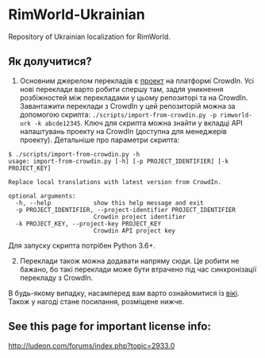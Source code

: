 # RimWorld-Ukrainian
Repository of Ukrainian localization for RimWorld.

## Як долучитися?

1. Основним джерелом перекладів є
  [проект](https://crowdin.com/project/rimworld-ukr) на платформі CrowdIn.
  Усі нові переклади варто робити спершу там, задля уникнення розбіжностей
  між перекладами у цьому репозиторі та на CrowdIn. Завантажити переклади з
  CrowdIn у цей репозиторій можна за допомогою скрипта:
  `./scripts/import-from-crowdin.py -p rimworld-urk -k abcde12345`. Ключ для
  скрипта можна знайти у вкладці API налаштувань проекту на CrowdIn (доступна
  для менеджерів проекту). Детальніше про параметри скрипта:

  ```console
  $ ./scripts/import-from-crowdin.py -h
  usage: import-from-crowdin.py [-h] [-p PROJECT_IDENTIFIER] [-k PROJECT_KEY]

  Replace local translations with latest version from CrowdIn.

  optional arguments:
    -h, --help            show this help message and exit
    -p PROJECT_IDENTIFIER, --project-identifier PROJECT_IDENTIFIER
                          Crowdin project identifier
    -k PROJECT_KEY, --project-key PROJECT_KEY
                          Crowdin API project key
  ```

  Для запуску скрипта потрібен Python 3.6+.

2. Переклади також можна додавати напряму сюди. Це робити не бажано, бо такі
  переклади може бути втрачено під час синхронізації перекладу з CrowdIn.
 
В будь-якому випадку, насамперед вам варто ознайомитися із [вікі](https://github.com/Ludeon/RimWorld-Ukrainian/wiki).
Також у нагоді стане посилання, розміщене нижче.

## See this page for important license info:
http://ludeon.com/forums/index.php?topic=2933.0
